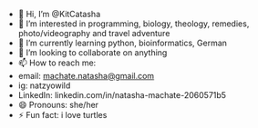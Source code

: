 - 👋 Hi, I’m @KitCatasha
- 👀 I’m interested in programming, biology, theology, remedies, photo/videography and travel adventure
- 🌱 I’m currently learning python, bioinformatics, German
- 💞️ I’m looking to collaborate on anything
- 📫 How to reach me:
-   email: machate.natasha@gmail.com
-   ig: natzyowild
-   LinkedIn: linkedin.com/in/natasha-machate-2060571b5
- 😄 Pronouns: she/her
- ⚡ Fun fact: i love turtles 

<!---
KitCatasha/KitCatasha is a ✨ special ✨ repository because its `README.md` (this file) appears on your GitHub profile.
You can click the Preview link to take a look at your changes.
--->
